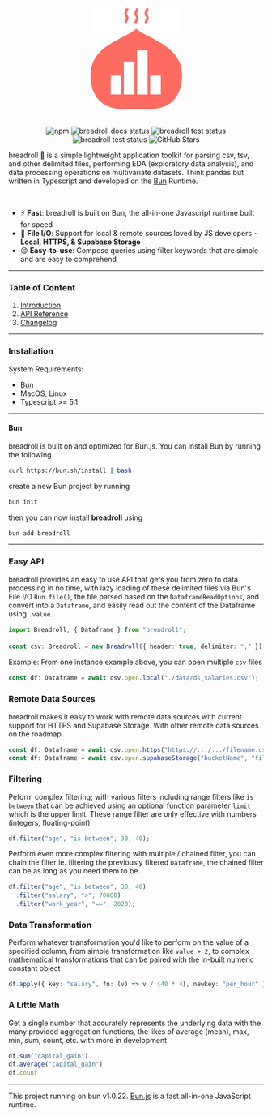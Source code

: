 
<div align="center">
  <img src="https://raw.githubusercontent.com/devsgnr/breadroll/v0.3.1/docs/docs/assets/png/breadroll_brand.png" />
</div>

<br/>

<div align="center">

![npm](https://img.shields.io/npm/v/breadroll)
![breadroll docs status](https://github.com/devsgnr/breadroll/actions/workflows/docs.yml/badge.svg)
![breadroll test status](https://github.com/devsgnr/breadroll/actions/workflows/testing.yml/badge.svg)
![breadroll test status](https://github.com/devsgnr/breadroll/actions/workflows/macos_testing.yml/badge.svg)
![GitHub Stars](https://img.shields.io/github/stars/devsgnr/breadroll)

</div>

breadroll 🥟 is a simple lightweight application toolkit for parsing csv, tsv, and other delimited files, performing EDA (exploratory data analysis), and data processing operations on multivariate datasets. Think pandas but written in Typescript and developed on the [Bun](https://bun.sh) Runtime.

<br/>

- ⚡ **Fast**: breadroll is built on Bun, the all-in-one Javascript runtime built for speed
- 📁 **File I/O**: Support for local & remote sources loved by JS developers - **Local, HTTPS, & Supabase Storage**
- 😊 **Easy-to-use**: Compose queries using filter keywords that are simple and are easy to comprehend

---

### Table of Content

1. <a href="https://devsgnr.github.io/breadroll/" target="_blank">Introduction</a>
2. <a href="https://devsgnr.github.io/breadroll/reference/Breadroll/" target="_blank">API Reference</a>
3. <a href="https://devsgnr.github.io/breadroll/changelog/breadroll-v0.1.0/" target="_blank">Changelog</a>

---

### **Installation**

System Requirements:

- [Bun](https://bun.sh)
- MacOS, Linux
- Typescript >= 5.1

---

#### Bun
breadroll is built on and optimized for Bun.js. You can install Bun by running the following
```bash
curl https://bun.sh/install | bash
```
create a new Bun project by running
```bash
bun init
```
then you can now install **breadroll** using
```bash
bun add breadroll
```
---

### **Easy API**
breadroll provides an easy to use API that gets you from zero to data processing in no time, with lazy loading of these delimited files via Bun's File I/O `Bun.file()`, the file parsed based on the `DataframeReadOptions`, and convert into a `Dataframe`, and easily read out the content of the Dataframe using `.value`.

```typescript
import Breadroll, { Dataframe } from "breadroll";

const csv: Breadroll = new Breadroll({ header: true, delimiter: "," });
```

Example: From one instance example above, you can open multiple `csv` files

```typescript
const df: Dataframe = await csv.open.local("./data/ds_salaries.csv");
```

### **Remote Data Sources**
breadroll makes it easy to work with remote data sources with current support for HTTPS and Supabase Storage. With other remote data sources on the roadmap.

```typescript
const df: Dataframe = await csv.open.https("https://.../.../filename.csv");
const df: Dataframe = await csv.open.supabaseStorage("bucketName", "filepath");
```

### **Filtering**
Peform complex filtering; with various filters including range filters like `is between` that can be achieved using an optional function parameter `limit` which is the upper limit. These range filter are only effective with numbers (integers, floating-point).
```typescript
df.filter("age", "is between", 30, 40);
```
Perform even more complex filtering with multiple / chained filter, you can chain the filter ie. filtering the previously filtered `Dataframe`, the chained filter can be as long as you need them to be.
```typescript
df.filter("age", "is between", 30, 40)
  .filter("salary", ">", 70000)
  .filter("work_year", "==", 2020);
```

### **Data Transformation**
Perform whatever transformation you'd like to perform on the value of a specified column, from simple transformation like `value + 2`, to complex mathematical transformations that can be paired with the in-built numeric constant object
```typescript
df.apply({ key: "salary", fn: (v) => v / (40 * 4), newkey: "per_hour" });
```

### **A Little Math**
Get a single number that accurately represents the underlying data with the many provided aggregation functions, the likes of average (mean), max, min, sum, count, etc. with more in development
```typescript
df.sum("capital_gain")
df.average("capital_gain")
df.count
```

---
This project running on bun v1.0.22. [Bun.js](https://bun.sh) is a fast all-in-one JavaScript runtime.